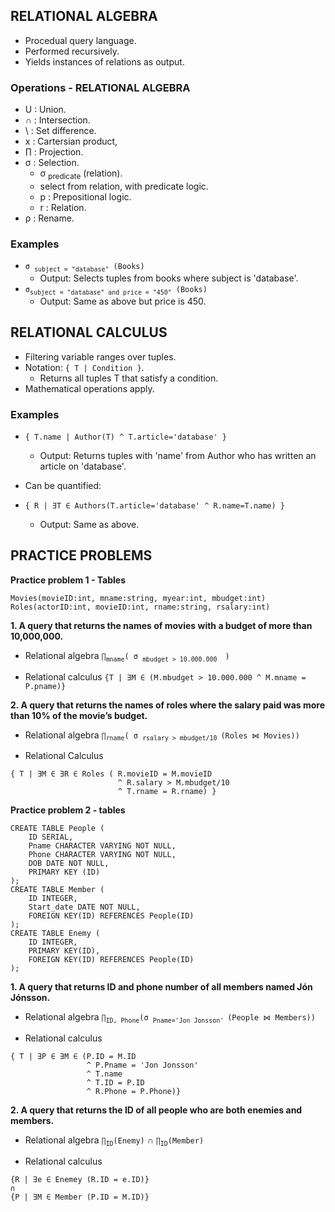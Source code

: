 ## RELATIONAL ALGEBRA
* Procedual query language.
* Performed recursively.
* Yields instances of relations as output.

### Operations - RELATIONAL ALGEBRA
* U : Union.
* ∩ : Intersection.
* \ : Set difference.
* x : Cartersian product,
* ∏ : Projection.
* σ : Selection.
    * σ <sub>predicate</sub> (relation).
     * select from relation, with predicate logic.
    * p : Prepositional logic.
    * r : Relation.
* ρ : Rename.

### Examples
* `σ `<sub>`subject = "database"`</sub>` (Books)`
    * Output: Selects tuples from books where subject is 'database'.
* ` σ `<sub>`subject = "database" and price = "450"`</sub>` (Books)`
    * Output: Same as above but price is 450.
    
## RELATIONAL CALCULUS
* Filtering variable ranges over tuples.
* Notation: `{ T | Condition }`.
    * Returns all tuples T that satisfy a condition.
* Mathematical operations apply.

### Examples
* `{ T.name | Author(T) ^ T.article='database' }`
    * Output: Returns tuples with 'name' from Author who has written an article on 'database'.

* Can be quantified:
* `{ R | ∃T ∈ Authors(T.article='database' ^ R.name=T.name) }`
    * Output: Same as above.


## PRACTICE PROBLEMS
<b>Practice problem 1 - Tables </b>
```
Movies(movieID:int, mname:string, myear:int, mbudget:int) 
Roles(actorID:int, movieID:int, rname:string, rsalary:int)
```

<b> 1. A query that returns the names of movies with a budget of more than 10,000,000. </b>

- Relational algebra
`∏`<sub>`mname`</sub>`( σ `<sub>`mbudget > 10.000.000 `</sub>` )`

- Relational calculus
`{T | ∃M ∈ (M.mbudget > 10.000.000 ^ M.mname = P.pname)}`

<b> 2. A query that returns the names of roles where the salary paid was more than 10% of the movie’s budget. </b>

- Relational algebra
`∏`<sub>`rname`</sub>`( σ `<sub>`rsalary > mbudget/10 `</sub>`(Roles ⋈ Movies))`

- Relational Calculus
```
{ T | ∃M ∈ ∃R ∈ Roles ( R.movieID = M.movieID 
                        ^ R.salary > M.mbudget/10 
                        ^ T.rname = R.rname) }
```

<b>Practice problem 2 - tables</b>
```
CREATE TABLE People (
    ID SERIAL,
    Pname CHARACTER VARYING NOT NULL,
    Phone CHARACTER VARYING NOT NULL,
    DOB DATE NOT NULL,
    PRIMARY KEY (ID)
);
CREATE TABLE Member (
    ID INTEGER,
    Start_date DATE NOT NULL,
    FOREIGN KEY(ID) REFERENCES People(ID)
);
CREATE TABLE Enemy (
    ID INTEGER,
    PRIMARY KEY(ID),
    FOREIGN KEY(ID) REFERENCES People(ID)
);
```

<b> 1. A query that returns ID and phone number of all members named Jón Jónsson. </b>

* Relational algebra
`∏`<sub>`ID, Phone`</sub>`(σ `<sub>`Pname='Jon Jonsson' `</sub>`(People ⋈ Members))`

* Relational calculus
```
{ T | ∃P ∈ ∃M ∈ (P.ID = M.ID
                 ^ P.Pname = 'Jon Jonsson'
                 ^ T.name 
                 ^ T.ID = P.ID
                 ^ R.Phone = P.Phone)}
```

<b> 2. A query that returns the ID of all people who are both enemies and members. </b>

* Relational algebra
`∏`<sub>`ID`</sub>`(Enemy)` ∩ `∏`<sub>`ID`</sub>`(Member)`

* Relational calculus
```
{R | ∃e ∈ Enemey (R.ID = e.ID)}
∩
{P | ∃M ∈ Member (P.ID = M.ID)}
